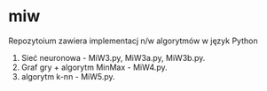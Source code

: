 # miw
Repozytoium  zawiera implementacj n/w algorytmów  w język Python
1. Sieć neuronowa - MiW3.py, MiW3a.py, MiW3b.py.
2. Graf gry + algorytm MinMax - MiW4.py.
3.  algorytm k-nn - MiW5.py.
